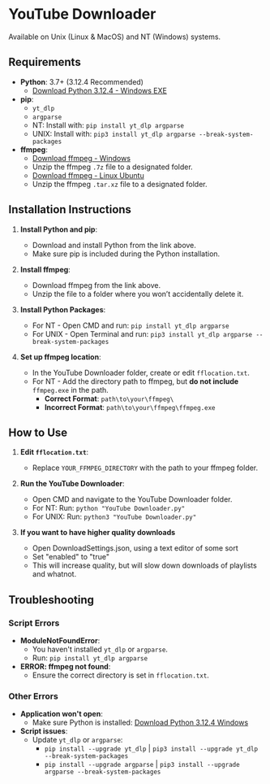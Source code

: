# YouTube Downloader
Available on Unix (Linux & MacOS) and NT (Windows) systems.


## Requirements
- **Python**: 3.7+ (3.12.4 Recommended)
  - [Download Python 3.12.4 - Windows EXE](https://www.python.org/ftp/python/3.12.4/python-3.12.4-amd64.exe)
- **pip**:
  - `yt_dlp`
  - `argparse`
  - NT: Install with: `pip install yt_dlp argparse`
  - UNIX: Install with: `pip3 install yt_dlp argparse --break-system-packages`
- **ffmpeg**:
  - [Download ffmpeg - Windows](https://www.gyan.dev/ffmpeg/builds/ffmpeg-git-full.7z)
  - Unzip the ffmpeg `.7z` file to a designated folder.
  - [Download ffmpeg - Linux Ubuntu](https://launchpad.net/ubuntu/+archive/primary/+sourcefiles/ffmpeg/7:6.1.1-5ubuntu8/ffmpeg_6.1.1.orig.tar.xz)
  - Unzip the ffmpeg `.tar.xz` file to a designated folder.

## Installation Instructions

1. **Install Python and pip**:
   - Download and install Python from the link above.
   - Make sure pip is included during the Python installation.

2. **Install ffmpeg**:
   - Download ffmpeg from the link above.
   - Unzip the file to a folder where you won’t accidentally delete it.

3. **Install Python Packages**:
   - For NT - Open CMD and run: `pip install yt_dlp argparse`
   - For UNIX - Open Terminal and run: `pip3 install yt_dlp argparse --break-system-packages`

4. **Set up ffmpeg location**:
   - In the YouTube Downloader folder, create or edit `fflocation.txt`.
   - For NT - Add the directory path to ffmpeg, but **do not include** `ffmpeg.exe` in the path.
     - **Correct Format**: `path\to\your\ffmpeg\`
     - **Incorrect Format**: `path\to\your\ffmpeg\ffmpeg.exe`

## How to Use

1. **Edit `fflocation.txt`**:
   - Replace `YOUR_FFMPEG_DIRECTORY` with the path to your ffmpeg folder.

2. **Run the YouTube Downloader**:
   - Open CMD and navigate to the YouTube Downloader folder.
   - For NT: Run: `python "YouTube Downloader.py"`
   - For UNIX: Run: `python3 "YouTube Downloader.py"`
  
3. **If you want to have higher quality downloads**
   - Open DownloadSettings.json, using a text editor of some sort
   - Set "enabled" to "true"
   - This will increase quality, but will slow down downloads of playlists and whatnot.

## Troubleshooting

### Script Errors
- **ModuleNotFoundError**: 
  - You haven't installed `yt_dlp` or `argparse`. 
  - Run: `pip install yt_dlp argparse`
- **ERROR: ffmpeg not found**:
  - Ensure the correct directory is set in `fflocation.txt`.

### Other Errors
- **Application won't open**:
  - Make sure Python is installed: [Download Python 3.12.4 Windows](https://www.python.org/ftp/python/3.12.4/python-3.12.4-amd64.exe)
- **Script issues**:
  - Update `yt_dlp` or `argparse`:
    - `pip install --upgrade yt_dlp` | `pip3 install --upgrade yt_dlp --break-system-packages`
    - `pip install --upgrade argparse` | `pip3 install --upgrade argparse --break-system-packages`
